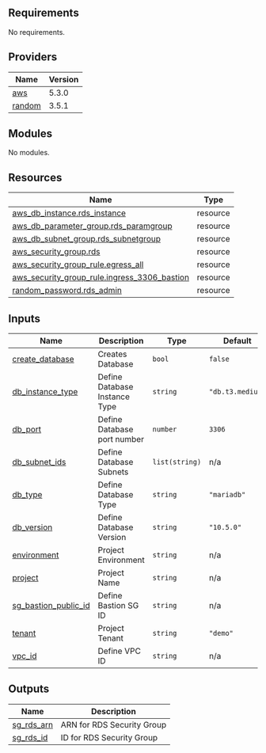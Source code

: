 <!-- BEGIN_TF_DOCS -->
## Requirements

No requirements.

## Providers

| Name | Version |
|------|---------|
| <a name="provider_aws"></a> [aws](#provider\_aws) | 5.3.0 |
| <a name="provider_random"></a> [random](#provider\_random) | 3.5.1 |

## Modules

No modules.

## Resources

| Name | Type |
|------|------|
| [aws_db_instance.rds_instance](https://registry.terraform.io/providers/hashicorp/aws/latest/docs/resources/db_instance) | resource |
| [aws_db_parameter_group.rds_paramgroup](https://registry.terraform.io/providers/hashicorp/aws/latest/docs/resources/db_parameter_group) | resource |
| [aws_db_subnet_group.rds_subnetgroup](https://registry.terraform.io/providers/hashicorp/aws/latest/docs/resources/db_subnet_group) | resource |
| [aws_security_group.rds](https://registry.terraform.io/providers/hashicorp/aws/latest/docs/resources/security_group) | resource |
| [aws_security_group_rule.egress_all](https://registry.terraform.io/providers/hashicorp/aws/latest/docs/resources/security_group_rule) | resource |
| [aws_security_group_rule.ingress_3306_bastion](https://registry.terraform.io/providers/hashicorp/aws/latest/docs/resources/security_group_rule) | resource |
| [random_password.rds_admin](https://registry.terraform.io/providers/hashicorp/random/latest/docs/resources/password) | resource |

## Inputs

| Name | Description | Type | Default | Required |
|------|-------------|------|---------|:--------:|
| <a name="input_create_database"></a> [create\_database](#input\_create\_database) | Creates Database | `bool` | `false` | no |
| <a name="input_db_instance_type"></a> [db\_instance\_type](#input\_db\_instance\_type) | Define Database Instance Type | `string` | `"db.t3.medium"` | no |
| <a name="input_db_port"></a> [db\_port](#input\_db\_port) | Define Database port number | `number` | `3306` | no |
| <a name="input_db_subnet_ids"></a> [db\_subnet\_ids](#input\_db\_subnet\_ids) | Define Database Subnets | `list(string)` | n/a | yes |
| <a name="input_db_type"></a> [db\_type](#input\_db\_type) | Define Database Type | `string` | `"mariadb"` | no |
| <a name="input_db_version"></a> [db\_version](#input\_db\_version) | Define Database Version | `string` | `"10.5.0"` | no |
| <a name="input_environment"></a> [environment](#input\_environment) | Project Environment | `string` | n/a | yes |
| <a name="input_project"></a> [project](#input\_project) | Project Name | `string` | n/a | yes |
| <a name="input_sg_bastion_public_id"></a> [sg\_bastion\_public\_id](#input\_sg\_bastion\_public\_id) | Define Bastion SG ID | `string` | n/a | yes |
| <a name="input_tenant"></a> [tenant](#input\_tenant) | Project Tenant | `string` | `"demo"` | no |
| <a name="input_vpc_id"></a> [vpc\_id](#input\_vpc\_id) | Define VPC ID | `string` | n/a | yes |

## Outputs

| Name | Description |
|------|-------------|
| <a name="output_sg_rds_arn"></a> [sg\_rds\_arn](#output\_sg\_rds\_arn) | ARN for RDS Security Group |
| <a name="output_sg_rds_id"></a> [sg\_rds\_id](#output\_sg\_rds\_id) | ID for RDS Security Group |
<!-- END_TF_DOCS -->
